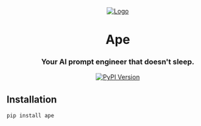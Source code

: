 <div align="center">
    <a href="https://www.weavel.ai">
        <img src="https://i.imgur.com/uQ7ulX3.png" title="Logo" style="" />
    </a>
    <h1>Ape</h1>
    <h3>Your AI prompt engineer that doesn't sleep.</h3>
    <div>
        <a href="https://pypi.org/project/ape" target="_blank">
            <img src="https://img.shields.io/pypi/v/ape.svg" alt="PyPI Version"/>
        </a>
    </div>
</div>

## Installation

```bash
pip install ape
```
